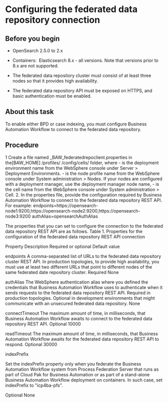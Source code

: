 # Configuring the federated data repository connection

## Before you begin

- OpenSearch 2.5.0 to 2.x
- Containers:  Elasticsearch 8.x - all versions. Note that versions prior to 8.x
are not supported.

- The federated data repository cluster must consist of at least three nodes so that it provides
high availability.
- The federated data repository API must be exposed on HTTPS, and basic authentication must be
enabled.

## About this task

To enable either BPD or case indexing, you must configure Business Automation Workflow to connect to the
federated data repository.

## Procedure

1 Create a file named<deploymentEnvironment> \_BAW\_federatedrepoclient.properties in the[BAW\_HOME] /profiles/<profileName> /config/cells/<cellName> folder, where
    - <deploymentEnvironment> is the deployment environment
name from the WebSphere console under
Server > Deployment
Environments.
    - <profileName> is the node profile name from the
WebSphere console under System
administration > Nodes. If your nodes are configured
with a deployment manager, use the deployment manager node name,
    - <cellName> is the cell name from the WebSphere
console under System
administration > Cell.
2. In the properties file, provide the configuration required by Business Automation Workflow to connect to the
federated data repository REST API. For example: 
endpoints=https://opensearch-node1:9200,https://opensearch-node2:9200,https://opensearch-node3:9200
authAlias=opensearchAuthAlias

The properties that you can set to configure the connection to the federated data
repository REST API are as follows.
Table 1. Properties for the
configuration of the federated data repository REST API connection

Property
Description
Required or optional
Default value

endpoints
A comma-separated list of URLs to the federated data repository cluster REST API. In
production topologies, to provide high availability, you must use at least two different URLs that
point to different nodes of the same federated date repository cluster.
Required
None

authAlias
The WebSphere authentication alias where you defined the credentials that Business Automation Workflow uses to authenticate when
it sends requests to the federated data repository REST API.
Required in production topologies.
Optional in development environments that
might communicate with an unsecured federated data repository.
None

connectTimeout
The maximum amount of time, in milliseconds, that Business Automation Workflow awaits to connect to the
federated data repository REST API.
Optional
10000

readTimeout
The maximum amount of time, in milliseconds, that Business Automation Workflow awaits for the federated
data repository REST API to respond.
Optional
30000

indexPrefix

Set the indexPrefix property only when you federate the Business Automation Workflow system from Process Federation Server that runs as
part of Cloud Pak for Business Automation or as
part of a stand-alone Business Automation Workflow deployment on containers.
In such case, set indexPrefix to "icp4ba-pfs".

Optional
None